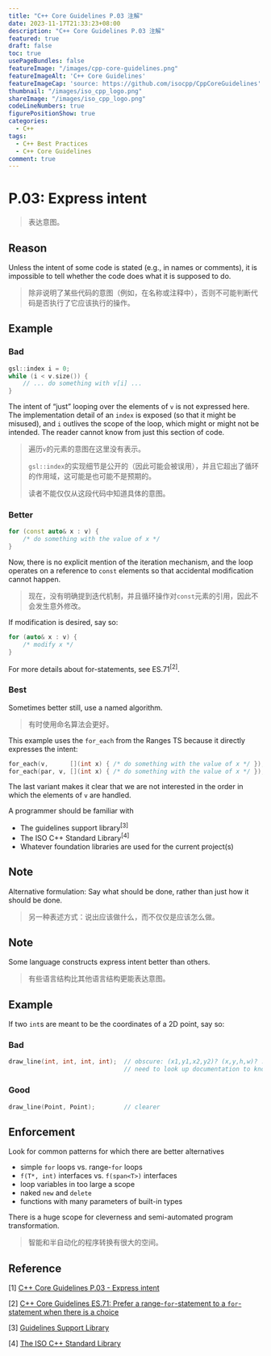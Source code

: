 ```yaml
---
title: "C++ Core Guidelines P.03 注解"
date: 2023-11-17T21:33:23+08:00
description: "C++ Core Guidelines P.03 注解"
featured: true
draft: false
toc: true
usePageBundles: false
featureImage: "/images/cpp-core-guidelines.png"
featureImageAlt: 'C++ Core Guidelines'
featureImageCap: 'source: https://github.com/isocpp/CppCoreGuidelines'
thumbnail: "/images/iso_cpp_logo.png"
shareImage: "/images/iso_cpp_logo.png"
codeLineNumbers: true
figurePositionShow: true
categories:
  - C++
tags:
  - C++ Best Practices
  - C++ Core Guidelines
comment: true
---
```


# P.03: Express intent

>表达意图。

## Reason

Unless the intent of some code is stated (e.g., in names or comments), it is impossible to tell whether the code does what it is supposed to do.

> 除非说明了某些代码的意图（例如，在名称或注释中），否则不可能判断代码是否执行了它应该执行的操作。

## Example

### Bad

```c++
gsl::index i = 0;
while (i < v.size()) {
    // ... do something with v[i] ...
}
```

The intent of “just” looping over the elements of `v` is not expressed here. The implementation detail of an `index` is exposed (so that it might be misused), and `i` outlives the scope of the loop, which might or might not be intended. The reader cannot know from just this section of code.

> 遍历`v`的元素的意图在这里没有表示。
>
> `gsl::index`的实现细节是公开的（因此可能会被误用），并且它超出了循环的作用域，这可能是也可能不是预期的。
>
> 读者不能仅仅从这段代码中知道具体的意图。

### Better

```c++
for (const auto& x : v) {
    /* do something with the value of x */
}
```

Now, there is no explicit mention of the iteration mechanism, and the loop operates on a reference to `const` elements so that accidental modification cannot happen.

> 现在，没有明确提到迭代机制，并且循环操作对`const`元素的引用，因此不会发生意外修改。

If modification is desired, say so:

```c++
for (auto& x : v) {
    /* modify x */
}
```

For more details about for-statements, see ES.71<sup>[2]</sup>.

### Best

Sometimes better still, use a named algorithm.

> 有时使用命名算法会更好。

This example uses the `for_each` from the Ranges TS because it directly expresses the intent:

```c++
for_each(v, 	 [](int x) { /* do something with the value of x */ });
for_each(par, v, [](int x) { /* do something with the value of x */ }); // 并行
```

The last variant makes it clear that we are not interested in the order in which the elements of `v` are handled.

A programmer should be familiar with

- The guidelines support library<sup>[3]</sup>
- The ISO C++ Standard Library<sup>[4]</sup>
- Whatever foundation libraries are used for the current project(s)

## Note

Alternative formulation: Say what should be done, rather than just how it should be done.

> 另一种表述方式：说出应该做什么，而不仅仅是应该怎么做。

## Note

Some language constructs express intent better than others.

>有些语言结构比其他语言结构更能表达意图。

## Example

If two `int`s are meant to be the coordinates of a 2D point, say so:

### Bad

```c++
draw_line(int, int, int, int);  // obscure: (x1,y1,x2,y2)? (x,y,h,w)? ...?
                                // need to look up documentation to know
```

### Good

```c++
draw_line(Point, Point);        // clearer
```

## Enforcement

Look for common patterns for which there are better alternatives

- simple `for` loops vs. range-`for` loops
- `f(T*, int)` interfaces vs. `f(span<T>)` interfaces
- loop variables in too large a scope
- naked `new` and `delete`
- functions with many parameters of built-in types

There is a huge scope for cleverness and semi-automated program transformation.

> 智能和半自动化的程序转换有很大的空间。

## Reference

[1] [C++ Core Guidelines P.03 - Express intent](https://isocpp.github.io/CppCoreGuidelines/CppCoreGuidelines#p2-write-in-iso-standard-c)

[2] [C++ Core Guidelines ES.71: Prefer a range-`for`-statement to a `for`-statement when there is a choice](https://isocpp.github.io/CppCoreGuidelines/CppCoreGuidelines#Res-for-range)

[3] [Guidelines Support Library](https://github.com/Microsoft/GSL)

[4] [The ISO C++ Standard Library](https://isocpp.github.io/CppCoreGuidelines/CppCoreGuidelines#sl-the-standard-library)
